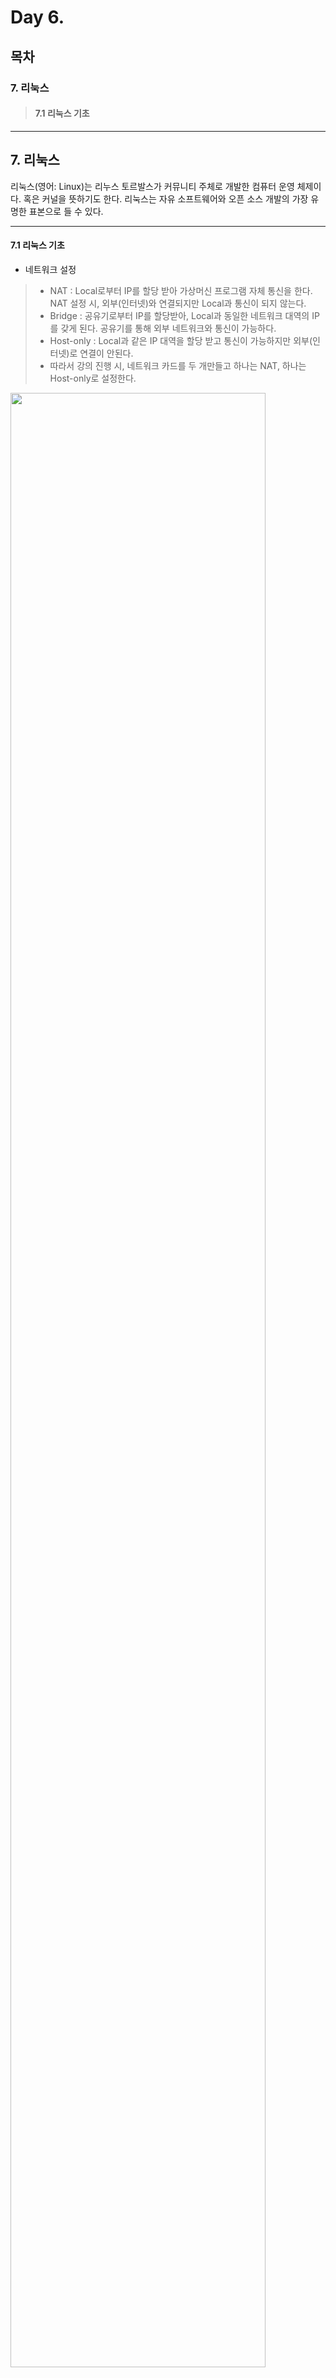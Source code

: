 # Day 6.

## 목차
 
### 7. 리눅스
 
> #### 7.1 리눅스 기초


------------
 
 
## 7. 리눅스
 
 
리눅스(영어: Linux)는 리누스 토르발스가 커뮤니티 주체로 개발한 컴퓨터 운영 체제이다. 혹은 커널을 뜻하기도 한다. 리눅스는 자유 소프트웨어와 오픈 소스 개발의 가장 유명한 표본으로 들 수 있다.


 ------------
  
  
#### 7.1 리눅스 기초

* 네트워크 설정
> * NAT : Local로부터 IP를 할당 받아 가상머신 프로그램 자체 통신을 한다. NAT 설정 시, 외부(인터넷)와 연결되지만 Local과 통신이 되지 않는다.
> * Bridge : 공유기로부터 IP를 할당받아, Local과 동일한 네트워크 대역의 IP를 갖게 된다. 공유기를 통해 외부 네트워크와 통신이 가능하다.
> * Host-only : Local과 같은 IP 대역을 할당 받고 통신이 가능하지만 외부(인터넷)로 연결이 안된다.
> * 따라서 강의 진행 시, 네트워크 카드를 두 개만들고 하나는 NAT, 하나는 Host-only로 설정한다.


<img src="https://user-images.githubusercontent.com/56064985/82175153-0de62580-990e-11ea-8b61-2a000d2977da.png" width="90%"></img>


* yum과 apt-get
> * yum : Redhat 계열의 RPM 기반의 패키지 자동 업데이터이자 설치/삭제 도구
> * apt-get : DEB (데비안 또는 우분투) 기반의 패키지 자동 업데이터,설치,삭제 도구


* 운영체제 구성요소
> * 커널(Kernel) : 운영체제의 핵심/ 하드웨어를 관리하고 제어한다.
> * 쉘(Shell) : 사용자와 커널 사이의 인터페이스를 담당하는 명령어 해석기 역할을 한다.
> * 디렉터리(Directory) : 계층적인 파일 시스템이다.


* 명령어
> * **'command(명령어) option(옵션) argument(경로)'** 의 구조를 가졌다.

* 리눅스 설명 https://www.nakivo.com/blog/virtualbox-network-setting-guide/ 참고 
